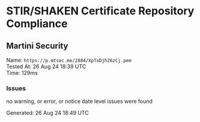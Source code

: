 # STIR/SHAKEN Certificate Repository Compliance

## Martini Security

Name: `https://p.mtsec.me/2884/XpToDjhZ6zCj.pem`\
Tested At: 26 Aug 24 18:39 UTC\
Time: 129ms

### Issues

no warning, or error, or notice date level issues were found

Generated: 26 Aug 24 18:49 UTC